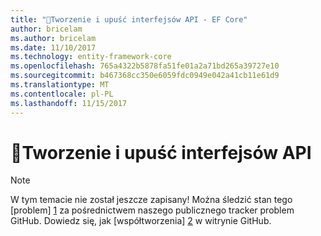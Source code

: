 ```yaml
---
title: "Tworzenie i upuść interfejsów API - EF Core"
author: bricelam
ms.author: bricelam
ms.date: 11/10/2017
ms.technology: entity-framework-core
ms.openlocfilehash: 765a4322b5878fa51fe01a2a71bd265a39727e10
ms.sourcegitcommit: b467368cc350e6059fdc0949e042a41cb11e61d9
ms.translationtype: MT
ms.contentlocale: pl-PL
ms.lasthandoff: 11/15/2017
---
```

# <a name="-create-and-drop-apis"></a>🔧Tworzenie i upuść interfejsów API

> [!NOTE]
> W tym temacie nie został jeszcze zapisany! Można śledzić stan tego [problem] [ 1] za pośrednictwem naszego publicznego tracker problem GitHub. Dowiedz się, jak [współtworzenia] [ 2] w witrynie GitHub.


  [1]: https://github.com/aspnet/EntityFramework.Docs/issues/549
  [2]: https://github.com/aspnet/EntityFramework.Docs/blob/master/CONTRIBUTING.md
